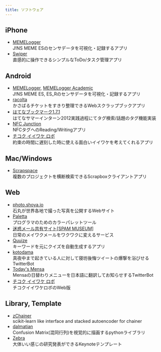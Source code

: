 ```yaml
---
title: ソフトウェア
---
```


## iPhone

* [MEMELogger](https://itunes.apple.com/us/app/memelogger/id1073074817)<br/>J!NS MEME ESのセンサデータを可視化・記録するアプリ
* [Swiper](https://itunes.apple.com/jp/app/swiper-zhi-gan-cao-zuodetodo/id631354108)<br/>直感的に操作できるシンプルなToDo/タスク管理アプリ

## Android

* [MEMELogger](https://play.google.com/store/apps/details?id=io.shoya.memelogger_android_developers), [MEMELogger Academic](https://play.google.com/store/apps/details?id=io.shoya.memelogger_android_academic)<br/>J!NS MEME ES, ES_Rのセンサデータを可視化・記録するアプリ
* [racolta](https://play.google.com/store/apps/details?id=com.racolta)<br/>かさばるチケットをすきり整理できるWebスクラップブックアプリ
* [はてなブックマーク1.7.1](http://hatena.g.hatena.ne.jp/hatenabookmark/20120906/1346904246)<br/>はてなサマーインターン2012実践過程にてタグ検索/話題のタグ機能実装
* [NFC Junction](https://play.google.com/store/apps/details?id=com.mrk1869.nfcjunction)<br/>NFCタグへのReading/Writingアプリ
* [チコク イイワケ ロボ](http://market.android.com/search?q=%E3%83%81%E3%82%B3%E3%82%AF%E3%82%A4%E3%82%A4%E3%83%AF%E3%82%B1%E3%83%AD%E3%83%9C)<br/>約束の時間に遅刻した時に使える面白いイイワケを考えてくれるアプリ

## Mac/Windows

* [Scrapspace](https://scrapspace.shoya.io)<br/>複数のプロジェクトを横断検索できるScrapboxクライアントアプリ

## Web

* [photo.shoya.io](http://photo.shoya.io)<br/>石丸が世界各地で撮った写真を公開するWebサイト
* [Paletta](http://paletta.mrk1869.com)<br/>プログラマのためのカラーパレットツール
* [迷惑メール共有サイト[SPAM MUSEUM]](http://meiwaku.me/)<br/>日常のメイワクメールをワクワクに変えるサービス
* [Quuize](http://quuize.com/)<br/>キーワードを元にクイズを自動生成するアプリ
* [kotodama](http://markovlabo.net/kotodama/)<br/>真夜中まで起きている人に対して寝坊後悔ツイートの爆撃を浴びせるTwitterBot
* [Today's Mensa](https://twitter.com/TodaysMensa)<br/>Mensaの日替わりメニューを日本語に翻訳してお知らせするTwitterBot
* [チコク イイワケ ロボ](http://mrk1869.sakura.ne.jp/belate/)<br/>チコクイイワケロボのWeb版

## Library, Template

* [zChainer](https://pypi.python.org/pypi/zChainer/)<br/>scikit-learn like interface and stacked autoencoder for chainer
* [dalmatian](https://pypi.python.org/pypi/dalmatian/)<br/>Confusion Matrix(混同行列)を視覚的に描画するpythonライブラリ
* [Zebra](https://github.com/shoya140/zebra)<br/>大体いい感じの研究発表ができるKeynoteテンプレート
